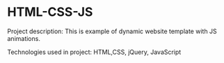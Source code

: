 # HTML-CSS-JS

Project description: This is example of dynamic website template with JS animations.

Technologies used in project: HTML,CSS, jQuery, JavaScript
